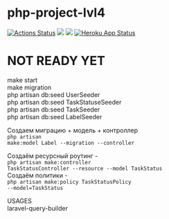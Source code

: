 # php-project-lvl4
[![Actions Status](https://github.com/BotServicePro/php-project-lvl4/workflows/hexlet-check/badge.svg)](https://github.com/BotServicePro/php-project-lvl4/actions) <a href="https://codeclimate.com/github/BotServicePro/php-project-lvl4/maintainability"><img src="https://api.codeclimate.com/v1/badges/ddcccc91bc76aa67f182/maintainability" /></a>
<a href="https://codeclimate.com/github/BotServicePro/php-project-lvl4/test_coverage"><img src="https://api.codeclimate.com/v1/badges/ddcccc91bc76aa67f182/test_coverage" /></a>
[![Heroku App Status](http://heroku-shields.herokuapp.com/karakin-php-project-lvl3)](https://karakin-php-project-lvl3.herokuapp.com)

# NOT READY YET

make start<br>
make migration<br>
php artisan db:seed UserSeeder<br>
php artisan db:seed TaskStatuseSeeder<br>
php artisan db:seed TaskSeeder<br>
php artisan db:seed LabelSeeder<br>



Создаем миграцию + модель + контроллер<br>
<code>php artisan make:model Label --migration --controller</code>

Создаём ресурсный роутинг - <br>
<code>php artisan make:controller TaskStatusController --resource --model TaskStatus</code><br>
Создаём политики - <br>
<code>php artisan make:policy TaskStatusPolicy --model=TaskStatus</code>


USAGES<br>
laravel-query-builder
